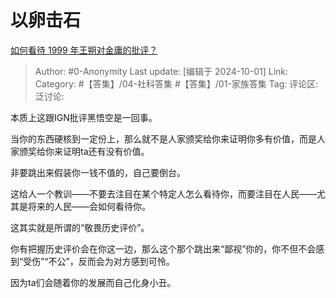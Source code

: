 # 以卵击石
[如何看待 1999 年王朔对金庸的批评？](https://www.zhihu.com/question/21381800/answer/3929846431)

> Author: #0-Anonymity
> Last update: [编辑于 2024-10-01]
> Link:
> Category: #【答集】/04-社科答集 #【答集】/01-家族答集 
> Tag: 
> 评论区:
> 泛讨论:

本质上这跟IGN批评黑悟空是一回事。

当你的东西硬核到一定份上，那么就不是人家颁奖给你来证明你多有价值，而是人家颁奖给你来证明ta还有没有价值。

非要跳出来假装你一钱不值的，自己要倒台。

这给人一个教训——不要去注目在某个特定人怎么看待你，而要注目在人民——尤其是将来的人民——会如何看待你。

这其实就是所谓的“敬畏历史评价”。

你有把握历史评价会在你这一边，那么这个那个跳出来“鄙视”你的，你不但不会感到“受伤”“不公”，反而会为对方感到可怜。

因为ta们会随着你的发展而自己化身小丑。